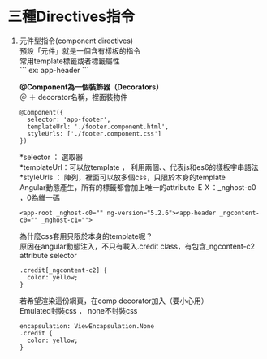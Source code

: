 # 三種Directives指令
<ol>
  <li>
  元件型指令(component directives)<br/>
  </li>
  預設「元件」就是一個含有樣板的指令<br/>
  常用template標籤或者標籤屬性<br/>
  ```
  ex: app-header
  ```

<strong>@Component為一個裝飾器（Decorators）</strong><br/>
＠ ＋ decorator名稱，裡面裝物件<br/>
```
@Component({
  selector: 'app-footer',
  templateUrl: './footer.component.html',
  styleUrls: ['./footer.component.css']
})
```

*selector ： 選取器<br/>
*templateUrl：可以放template ， 利用兩個、、代表js和es6的樣板字串語法<br/>
*styleUrls ： 陣列，裡面可以放多個css，只限於本身的template<br/>
Angular動態產生，所有的標籤都會加上唯一的attribute ＥＸ：_nghost-c0 ，0為維一碼<br/>
```
<app-root _nghost-c0="" ng-version="5.2.6"><app-header _ngcontent-c0="" _nghost-c1="">
```
為什麼css套用只限於本身的template呢？<br/>
原因在angular動態注入，不只有載入.credit class，有包含_ngcontent-c2 attribute selector<br/>
```
.credit[_ngcontent-c2] {     
  color: yellow;
}
```
若希望渲染這份網頁，在comp decorator加入（要小心用）<br/>
Emulated封裝css ， none不封裝css<br/>
```
encapsulation: ViewEncapsulation.None
.credit {     
  color: yellow;
}
```

 </ol>
